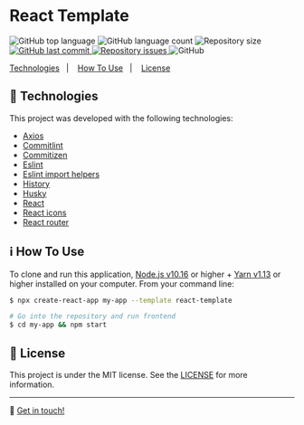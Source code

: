 <h1>React Template</h1>

<p>
  <img alt="GitHub top language" src="https://img.shields.io/github/languages/top/melquisedecfelipe/cra-template-react-template.svg">

  <img alt="GitHub language count" src="https://img.shields.io/github/languages/count/melquisedecfelipe/cra-template-react-template.svg">

  <img alt="Repository size" src="https://img.shields.io/github/repo-size/melquisedecfelipe/cra-template-react-template.svg">
  
  <a href="https://github.com/melquisedecfelipe/cra-template-react-template/commits/master">
    <img alt="GitHub last commit" src="https://img.shields.io/github/last-commit/melquisedecfelipe/cra-template-react-template.svg">
  </a>

  <a href="https://github.com/melquisedecfelipe/cra-template-react-template/issues">
    <img alt="Repository issues" src="https://img.shields.io/github/issues/melquisedecfelipe/cra-template-react-template.svg">
  </a>

  <img alt="GitHub" src="https://img.shields.io/github/license/melquisedecfelipe/cra-template-react-template.svg">
</p>

<p>
  <a href="#rocket-technologies">Technologies</a>&nbsp;&nbsp;&nbsp;|&nbsp;&nbsp;&nbsp;
  <a href="#information_source-how-to-use">How To Use</a>&nbsp;&nbsp;&nbsp;|&nbsp;&nbsp;&nbsp;
  <a href="#memo-license">License</a>
</p>

## :rocket: Technologies

This project was developed with the following technologies:

- [Axios](https://github.com/axios/axios)
- [Commitlint](https://github.com/conventional-changelog/commitlint)
- [Commitizen](https://github.com/commitizen/cz-cli)
- [Eslint](https://eslint.org/)
- [Eslint import helpers](https://github.com/Tibfib/eslint-plugin-import-helpers)
- [History](https://github.com/ReactTraining/history)
- [Husky](https://github.com/typicode/husky)
- [React](https://reactjs.org/)
- [React icons](https://react-icons.netlify.com/)
- [React router](https://reacttraining.com/react-router/)

## :information_source: How To Use

To clone and run this application, [Node.js v10.16](https://nodejs.org/) or higher + [Yarn v1.13](https://yarnpkg.com/) or higher installed on your computer. From your command line:

```bash
$ npx create-react-app my-app --template react-template

# Go into the repository and run frontend
$ cd my-app && npm start
```

## :memo: License

This project is under the MIT license. See the [LICENSE](https://github.com/melquisedecfelipe/cra-template-react-template/blob/master/LICENSE) for more information.

---

:wave: [Get in touch!](https://www.linkedin.com/in/melquisedecfelipe/)
